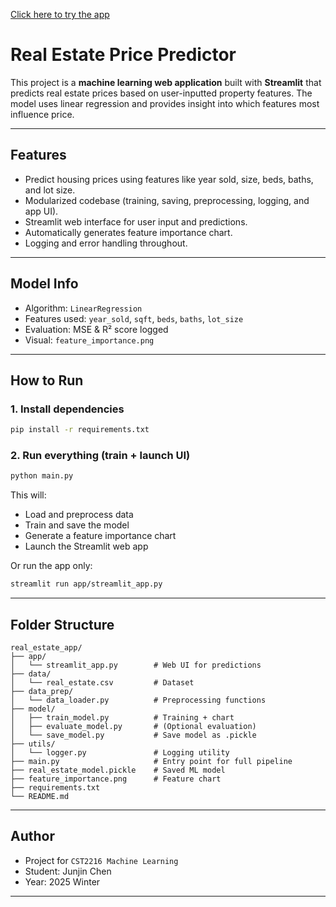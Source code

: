 [Click here to try the app](https://your-app-link.streamlit.app)

#  Real Estate Price Predictor

This project is a **machine learning web application** built with **Streamlit** that predicts real estate prices based on user-inputted property features. The model uses linear regression and provides insight into which features most influence price.

---

##  Features
- Predict housing prices using features like year sold, size, beds, baths, and lot size.
- Modularized codebase (training, saving, preprocessing, logging, and app UI).
- Streamlit web interface for user input and predictions.
- Automatically generates feature importance chart.
- Logging and error handling throughout.

---

##  Model Info
- Algorithm: `LinearRegression`
- Features used: `year_sold`, `sqft`, `beds`, `baths`, `lot_size`
- Evaluation: MSE & R² score logged
- Visual: `feature_importance.png`

---

##  How to Run

### 1. Install dependencies
```bash
pip install -r requirements.txt
```

### 2. Run everything (train + launch UI)
```bash
python main.py
```

This will:
- Load and preprocess data
- Train and save the model
- Generate a feature importance chart
- Launch the Streamlit web app

Or run the app only:
```bash
streamlit run app/streamlit_app.py
```

---

##  Folder Structure
```
real_estate_app/
├── app/
│   └── streamlit_app.py        # Web UI for predictions
├── data/
│   └── real_estate.csv         # Dataset
├── data_prep/
│   └── data_loader.py          # Preprocessing functions
├── model/
│   ├── train_model.py          # Training + chart
│   ├── evaluate_model.py       # (Optional evaluation)
│   └── save_model.py           # Save model as .pickle
├── utils/
│   └── logger.py               # Logging utility
├── main.py                     # Entry point for full pipeline
├── real_estate_model.pickle    # Saved ML model
├── feature_importance.png      # Feature chart
├── requirements.txt
└── README.md
```

---

##  Author
- Project for `CST2216 Machine Learning`
- Student: Junjin Chen
- Year: 2025 Winter

---
